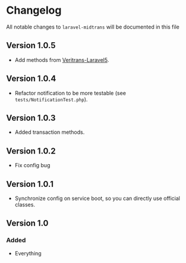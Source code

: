 # Changelog

All notable changes to `laravel-midtrans` will be documented in this file

## Version 1.0.5

* Add methods from [Veritrans-Laravel5](https://github.com/harrypujianto/Veritrans-Laravel5).

## Version 1.0.4

* Refactor notification to be more testable (see `tests/NotificationTest.php`).

## Version 1.0.3

* Added transaction methods.

## Version 1.0.2

* Fix config bug

## Version 1.0.1

* Synchronize config on service boot, so you can directly use official classes.

## Version 1.0

### Added

* Everything
